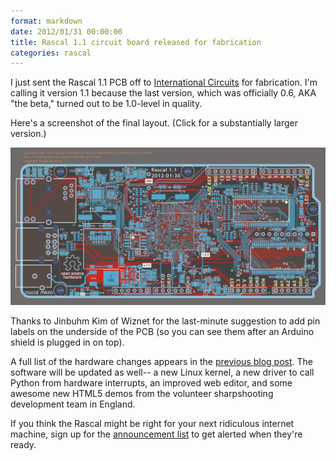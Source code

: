 ```yaml
---
format: markdown
date: 2012/01/31 00:00:00
title: Rascal 1.1 circuit board released for fabrication
categories: rascal
---
```

I just sent the Rascal 1.1 PCB off to [International Circuits][1] for fabrication. I'm calling it version 1.1 because the last version, which was officially 0.6, AKA "the beta," turned out to be 1.0-level in quality.

Here's a screenshot of the final layout. (Click for a substantially larger version.)

<a href="/img/rascal-1.1-2012-01-31-pcb-snapshot.png"><img src="/img/rascal-1.1-2012-01-31-pcb-snapshot.png" width="820px"></a>

Thanks to Jinbuhm Kim of Wiznet for the last-minute suggestion to add pin labels on the underside of the PCB (so you can see them after an Arduino shield is plugged in on top).

A full list of the hardware changes appears in the [previous blog post][2]. The software will be updated as well-- a new Linux kernel, a new driver to call Python from hardware interrupts, an improved web editor, and some awesome new HTML5 demos from the volunteer sharpshooting development team in England.

If you think the Rascal might be right for your next ridiculous internet machine, sign up for the [announcement list][3] to get alerted when they're ready.

[1]: http://internationalcircuits.com
[2]: http://rascalmicro.com/blog/2012/01/17/the-first-production-rascals-sell-out,-plus-some-color-kinetics-action/
[3]: http://store.rascalmicro.com